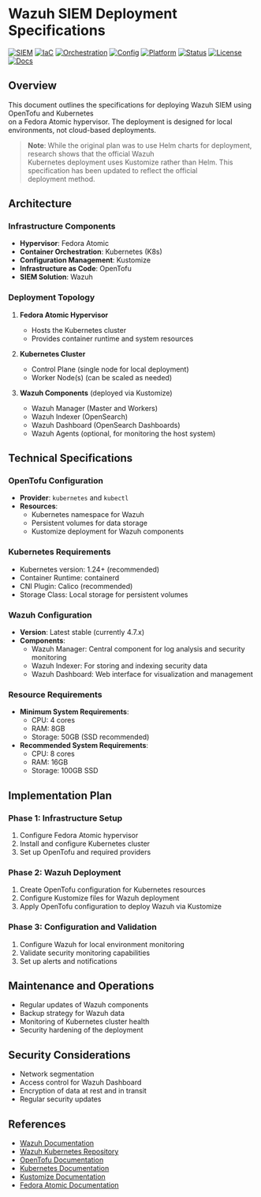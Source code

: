 # Wazuh SIEM Deployment Specifications

[![SIEM](https://img.shields.io/badge/SIEM-Wazuh-blue?style=for-the-badge&logo=wazuh)](https://wazuh.com/)
[![IaC](https://img.shields.io/badge/IaC-OpenTofu-844FBA?style=for-the-badge&logo=terraform)](https://opentofu.org/)
[![Orchestration](https://img.shields.io/badge/orchestration-Kubernetes-326CE5?style=for-the-badge&logo=kubernetes)](https://kubernetes.io/)
[![Config](https://img.shields.io/badge/config-Kustomize-3970E4?style=for-the-badge&logo=kubernetes)](https://kustomize.io/)
[![Platform](https://img.shields.io/badge/platform-Fedora%20Atomic-294172?style=for-the-badge&logo=fedora)](https://fedoraproject.org/atomic/)
[![Status](https://img.shields.io/badge/status-development-yellow?style=for-the-badge&logo=github)](https://github.com/RyansOpenSauceRice/Wazuh-and-OpenTofu-Local-K3S)
[![License](https://img.shields.io/badge/license-AGPL--3.0-blue?style=for-the-badge)](https://github.com/RyansOpenSauceRice/Wazuh-and-OpenTofu-Local-K3S/blob/main/LICENSE)
[![Docs](https://img.shields.io/badge/docs-green?style=for-the-badge)](https://github.com/RyansOpenSauceRice/Wazuh-and-OpenTofu-Local-K3S/tree/main/docs)

## Overview

This document outlines the specifications for deploying Wazuh SIEM using OpenTofu and Kubernetes  
on a Fedora Atomic hypervisor. The deployment is designed for local environments, not cloud-based deployments.

> **Note**: While the original plan was to use Helm charts for deployment, research shows that the official Wazuh  
> Kubernetes deployment uses Kustomize rather than Helm. This specification has been updated to reflect the official  
> deployment method.

## Architecture

### Infrastructure Components

- **Hypervisor**: Fedora Atomic
- **Container Orchestration**: Kubernetes (K8s)
- **Configuration Management**: Kustomize
- **Infrastructure as Code**: OpenTofu
- **SIEM Solution**: Wazuh

### Deployment Topology

1. **Fedora Atomic Hypervisor**
   - Hosts the Kubernetes cluster
   - Provides container runtime and system resources

2. **Kubernetes Cluster**
   - Control Plane (single node for local deployment)
   - Worker Node(s) (can be scaled as needed)

3. **Wazuh Components** (deployed via Kustomize)
   - Wazuh Manager (Master and Workers)
   - Wazuh Indexer (OpenSearch)
   - Wazuh Dashboard (OpenSearch Dashboards)
   - Wazuh Agents (optional, for monitoring the host system)

## Technical Specifications

### OpenTofu Configuration

- **Provider**: `kubernetes` and `kubectl`
- **Resources**:
  - Kubernetes namespace for Wazuh
  - Persistent volumes for data storage
  - Kustomize deployment for Wazuh components

### Kubernetes Requirements

- Kubernetes version: 1.24+ (recommended)
- Container Runtime: containerd
- CNI Plugin: Calico (recommended)
- Storage Class: Local storage for persistent volumes

### Wazuh Configuration

- **Version**: Latest stable (currently 4.7.x)
- **Components**:
  - Wazuh Manager: Central component for log analysis and security monitoring
  - Wazuh Indexer: For storing and indexing security data
  - Wazuh Dashboard: Web interface for visualization and management

### Resource Requirements

- **Minimum System Requirements**:
  - CPU: 4 cores
  - RAM: 8GB
  - Storage: 50GB (SSD recommended)
- **Recommended System Requirements**:
  - CPU: 8 cores
  - RAM: 16GB
  - Storage: 100GB SSD

## Implementation Plan

### Phase 1: Infrastructure Setup

1. Configure Fedora Atomic hypervisor
2. Install and configure Kubernetes cluster
3. Set up OpenTofu and required providers

### Phase 2: Wazuh Deployment

1. Create OpenTofu configuration for Kubernetes resources
2. Configure Kustomize files for Wazuh deployment
3. Apply OpenTofu configuration to deploy Wazuh via Kustomize

### Phase 3: Configuration and Validation

1. Configure Wazuh for local environment monitoring
2. Validate security monitoring capabilities
3. Set up alerts and notifications

## Maintenance and Operations

- Regular updates of Wazuh components
- Backup strategy for Wazuh data
- Monitoring of Kubernetes cluster health
- Security hardening of the deployment

## Security Considerations

- Network segmentation
- Access control for Wazuh Dashboard
- Encryption of data at rest and in transit
- Regular security updates

## References

- [Wazuh Documentation](https://documentation.wazuh.com/)
- [Wazuh Kubernetes Repository](https://github.com/wazuh/wazuh-kubernetes)
- [OpenTofu Documentation](https://opentofu.org/docs/)
- [Kubernetes Documentation](https://kubernetes.io/docs/home/)
- [Kustomize Documentation](https://kubernetes.io/docs/tasks/manage-kubernetes-objects/kustomization/)
- [Fedora Atomic Documentation](https://docs.fedoraproject.org/en-US/fedora-coreos/)
